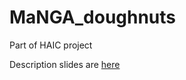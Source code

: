 # MaNGA_doughnuts
Part of HAIC project

Description slides are [here](https://docs.google.com/presentation/d/1NspLFvYe5GUi4N-sDrGH-EaKGo-cujckHj2tpsJFjTQ/edit?usp=sharing)

